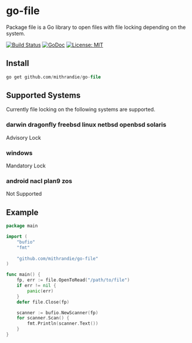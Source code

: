 # go-file

Package file is a Go library to open files with file locking depending on the system.

[![Build Status](https://travis-ci.org/mithrandie/go-file.svg?branch=master)](https://travis-ci.org/mithrandie/go-file)
[![GoDoc](https://godoc.org/github.com/mithrandie/go-file?status.svg)](http://godoc.org/github.com/mithrandie/go-file)
[![License: MIT](https://img.shields.io/badge/License-MIT-lightgrey.svg)](https://opensource.org/licenses/MIT)

## Install

```sql
go get github.com/mithrandie/go-file
```

## Supported Systems

Currently file locking on the following systems are supported.

### darwin dragonfly freebsd linux netbsd openbsd solaris

Advisory Lock

### windows

Mandatory Lock

### android nacl plan9 zos

Not Supported

## Example

```go
package main

import (
	"bufio"
	"fmt"
	 
	"github.com/mithrandie/go-file"
)

func main() {
	fp, err := file.OpenToRead("/path/to/file")
	if err != nil {
		panic(err)
	}
	defer file.Close(fp)

	scanner := bufio.NewScanner(fp)
	for scanner.Scan() {
		fmt.Println(scanner.Text())
	}
}
```
